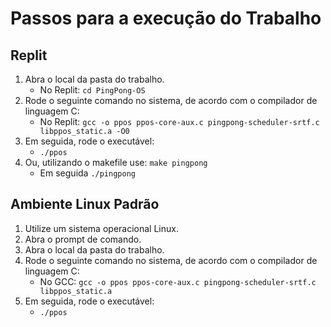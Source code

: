 # Passos para a execução do Trabalho
## Replit
1. Abra o local da pasta do trabalho.
   - No Replit: `cd PingPong-OS`
2. Rode o seguinte comando no sistema, de acordo com o compilador de linguagem C:
   - No Replit: `gcc -o ppos ppos-core-aux.c pingpong-scheduler-srtf.c libppos_static.a -O0`
3. Em seguida, rode o executável:
   - `./ppos`
4. Ou, utilizando o makefile use: `make pingpong`
   - Em seguida `./pingpong`

## Ambiente Linux Padrão

1. Utilize um sistema operacional Linux.
2. Abra o prompt de comando.
3. Abra o local da pasta do trabalho.
5. Rode o seguinte comando no sistema, de acordo com o compilador de linguagem C:
   - No GCC: `gcc -o ppos ppos-core-aux.c pingpong-scheduler-srtf.c libppos_static.a`
6. Em seguida, rode o executável:
   - `./ppos`